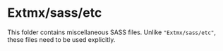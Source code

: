 # Extmx/sass/etc

This folder contains miscellaneous SASS files. Unlike `"Extmx/sass/etc"`, these files
need to be used explicitly.
